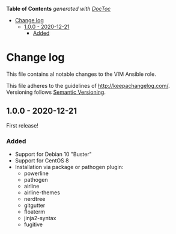 <!-- START doctoc generated TOC please keep comment here to allow auto update -->
<!-- DON'T EDIT THIS SECTION, INSTEAD RE-RUN doctoc TO UPDATE -->
**Table of Contents**  *generated with [DocToc](https://github.com/thlorenz/doctoc)*

- [Change log](#change-log)
  - [1.0.0 - 2020-12-21](#100---2020-12-21)
    - [Added](#added)

<!-- END doctoc generated TOC please keep comment here to allow auto update -->

# Change log

This file contains al notable changes to the VIM Ansible role.

This file adheres to the guidelines of <http://keepachangelog.com/>. Versioning follows [Semantic Versioning](http://semver.org/).

## 1.0.0 - 2020-12-21

First release!

### Added

- Support for Debian 10 "Buster"
- Support for CentOS 8
- Installation via package or pathogen plugin:
  - powerline
  - pathogen
  - airline
  - airline-themes
  - nerdtree
  - gitgutter
  - floaterm
  - jinja2-syntax
  - fugitive

